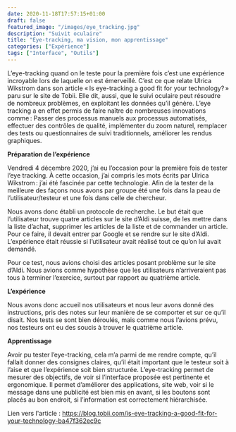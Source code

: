 ```yaml
---
date: 2020-11-18T17:57:15+01:00
draft: false
featured_image: "/images/eye_tracking.jpg"
description: "Suivit oculaire"
title: "Eye-tracking, ma vision, mon apprentissage"
categories: ["Expérience"]
tags: ["Interface", "Outils"]
---
```


L’eye-tracking quand on le teste pour la première fois c’est une expérience incroyable lors de laquelle on est émerveillé. C’est ce que relate Ulrica Wikstrom dans son article « Is eye-tracking a good fit for your technology? » paru sur le site de Tobii.
Elle dit, aussi, que le suivi oculaire peut résoudre de nombreux problèmes, en exploitant les données qu’il génère. 
L’eye tracking a en effet permis de faire naître de nombreuses innovations comme :
Passer des processus manuels aux processus automatisés, effectuer des contrôles de qualité, implémenter du zoom naturel, remplacer des tests ou questionnaires de suivi traditionnels, améliorer les rendus graphiques.

**Préparation de l’expérience**

Vendredi 4 décembre 2020, j’ai eu l’occasion pour la première fois de tester l’eye tracking. À cette occasion, j’ai compris les mots écrits par Ulrica Wikstrom : j’ai été fascinée par cette technologie. 
Afin de la tester de la meilleure des façons nous avons par groupe été une fois dans la peau de l’utilisateur/testeur et une fois dans celle de chercheur.

Nous avons donc établi un protocole de recherche.
Le but était que l’utilisateur trouve quatre articles sur le site d’Aldi suisse, de les mettre dans la liste d’achat, supprimer les articles de la liste et de commander un article.
Pour ce faire, il devait entrer par Google et se rendre sur le site d’Aldi.
L’expérience était réussie si l’utilisateur avait réalisé tout ce qu’on lui avait demandé.

Pour ce test, nous avions choisi des articles posant problème sur le site d’Aldi. Nous avions comme hypothèse que les utilisateurs n’arriveraient pas tous à terminer l’exercice, surtout par rapport au quatrième article.

**L’expérience**

Nous avons donc accueil nos utilisateurs et nous leur avons donné des instructions, pris des notes sur leur manière de se comporter et sur ce qu’il disait. Nos tests se sont bien déroulés, mais comme nous l’avions prévu, nos testeurs ont eu des soucis à trouver le quatrième article.

**Apprentissage**

Avoir pu tester l’eye-tracking, cela m’a parmi de me rendre compte, qu’il fallait donner des consignes claires, qu’il était important que le testeur soit à l’aise et que l’expérience soit bien structurée.
L’eye-tracking permet de mesurer des objectifs, de voir si l’interface proposée est pertinente et ergonomique. Il permet d’améliorer des applications, site web, voir si le message dans une publicité est bien mis en avant, si les boutons sont placés au bon endroit, si l’information est correctement hiérarchisée.

Lien vers l'article : https://blog.tobii.com/is-eye-tracking-a-good-fit-for-your-technology-ba47f362ec9c